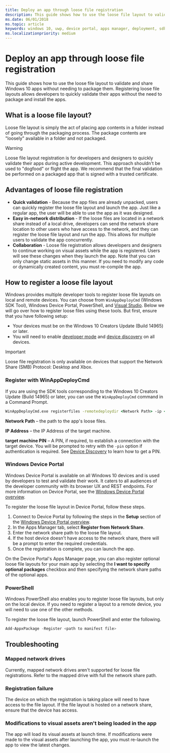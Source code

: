 ```yaml
---
title: Deploy an app through loose file registration
description: This guide shows how to use the loose file layout to validate and share Windows 10 apps without needing to package them.
ms.date: 06/01/2018
ms.topic: article
keywords: windows 10, uwp, device portal, apps manager, deployment, sdk
ms.localizationpriority: medium
---
```

# Deploy an app through loose file registration 

This guide shows how to use the loose file layout to validate and share Windows 10 apps without needing to package them. Registering loose file layouts allows developers to quickly validate their apps without the need to package and install the apps. 

## What is a loose file layout?

Loose file layout is simply the act of placing app contents in a folder instead of going through the packaging process. The package contents are "loosely" available in a folder and not packaged. 

> [!WARNING]
> Loose file layout registration is for developers and designers to quickly validate their apps during active development. This approach shouldn't be used to "dogfood" or flight the app. We recommend that the final validation be performed on a packaged app that is signed with a trusted certificate. 

## Advantages of loose file registration

- **Quick validation** - Because the app files are already unpacked, users can quickly register the loose file layout and launch the app. Just like a regular app, the user will be able to use the app as it was designed. 
- **Easy in-network distribution** - If the loose files are located in a network share instead of a local drive, developers can send the network share location to other users who have access to the network, and they can register the loose file layout and run the app. This allows for multiple users to validate the app concurrently. 
- **Collaboration** - Loose file registration allows developers and designers to continue working on visual assets while the app is registered. Users will see these changes when they launch the app. Note that you can only change static assets in this manner. If you need to modify any code or dynamically created content, you must re-compile the app.

## How to register a loose file layout

Windows provides multiple developer tools to register loose file layouts on local and remote devices. You can choose from `WinAppDeployCmd` (Windows SDK Tool), Windows Device Portal, PowerShell, and [Visual Studio](./deploying-and-debugging-uwp-apps.md#register-layout-from-network). Below we will go over how to register loose files using these tools. But first, ensure that you have following setup:

- Your devices must be on the Windows 10 Creators Update (Build 14965) or later.
- You will need to enable [developer mode](/windows/apps/get-started/enable-your-device-for-development) and [device discovery](/windows/apps/get-started/enable-your-device-for-development#device-discovery) on all devices.

> [!IMPORTANT]
> Loose file registration is only available on devices that support the Network Share (SMB) Protocol: Desktop and Xbox. 

### Register with WinAppDeployCmd

If you are using the SDK tools corresponding to the Windows 10 Creators Update (Build 14965) or later, you can use the `WinAppDeployCmd` command in a Command Prompt.

```cmd
WinAppDeployCmd.exe registerfiles -remotedeploydir <Network Path> -ip <IP Address> -pin <target machine PIN>
```

**Network Path** – the path to the app's loose files.

**IP Address** – the IP Address of the target machine.

**target machine PIN** – A PIN, if required, to establish a connection with the target device. You will be prompted to retry with the `-pin` option if authentication is required. See [Device Discovery](/windows/apps/get-started/enable-your-device-for-development#device-discovery) to learn how to get a PIN.

### Windows Device Portal

Windows Device Portal is available on all Windows 10 devices and is used by developers to test and validate their work. It caters to all audiences of the developer community with its browser UX and REST endpoints. For more information on Device Portal, see the [Windows Device Portal overview](device-portal.md).

To register the loose file layout in Device Portal, follow these steps.

1. Connect to Device Portal by following the steps in the **Setup** section of the [Windows Device Portal overview](device-portal.md).
1. In the Apps Manager tab, select **Register from Network Share**.
1. Enter the network share path to the loose file layout. 
1. If the host device doesn't have access to the network share, there will be a prompt to enter the required credentials.
1. Once the registration is complete, you can launch the app.

On the Device Portal's Apps Manager page, you can also register optional loose file layouts for your main app by selecting the **I want to specify optional packages** checkbox and then specifying the network share paths of the optional apps. 

### PowerShell 

Windows PowerShell also enables you to register loose file layouts, but only on the local device. If you need to register a layout to a remote device, you will need to use one of the other methods. 

To register the loose file layout, launch PowerShell and enter the following.

```PowerShell
Add-AppxPackage -Register <path to manifest file>
```

## Troubleshooting

### Mapped network drives
Currently, mapped network drives aren't supported for loose file registrations. Refer to the mapped drive with full the network share path.

### Registration failure
The device on which the registration is taking place will need to have access to the file layout. If the file layout is hosted on a network share, ensure that the device has access. 

### Modifications to visual assets aren't being loaded in the app 
The app will load its visual assets at launch time. If modifications were made to the visual assets after launching the app, you must re-launch the app to view the latest changes.
